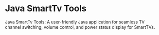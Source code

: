 <h1>Java SmartTv Tools</h1>
Java SmartTv Tools: A user-friendly Java application for seamless TV channel switching, volume control, and power status display for SmartTVs.

